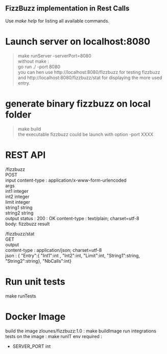 
## FizzBuzz implementation in Rest Calls

Use *make help* for listing all available commands.    

# Launch server on localhost:8080
> make runServer -serverPort=8080  
without make :  
> go run ./ -port 8080  
you can hen use http://localhost:8080/fizzbuzz for testing fizzbuzz
and http://localhost:8080/fizzbuzz/stat for displaying the more used entry.

# generate binary fizzbuzz on local folder
> make build  
the executable fizzbuzz could be launch with option -port XXXX  
# REST API
/fizzbuzz   
    POST  
        input
            content-type : application/x-www-form-urlencoded  
            args  
                int1 integer  
                int2 integer  
                limit integer  
                string1 string  
                string2 string  
        output
            status :
                200 : OK
            content-type : text/plain; charset=utf-8  
            body:
                fizzbuzz result 
            
/fizzbuzz/stat  
    GET  
        output  
            content-type : application/json; charset=utf-8  
            json : 
                {
                "Entry":{
                        "Int1":int ,
                        "Int2":int,
                        "Limit":int,
                        "String1":string,
                        "String2":string},
                "NbCalls":int}


# Run unit tests
make runTests

# Docker Image
build the image zlounes/fizzbuzz:1.0 : make buildImage
run integrations tests on the image : make runIT
env required : 
 - SERVER_PORT int

